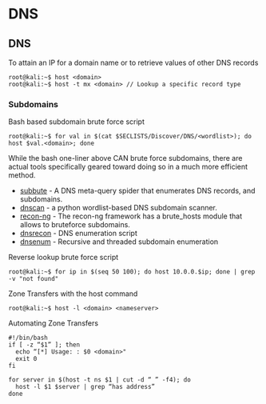 # DNS

## DNS

To attain an IP for a domain name or to retrieve values of other DNS records

```text
root@kali:~$ host <domain>
root@kali:~$ host -t mx <domain> // Lookup a specific record type
```

### Subdomains

Bash based subdomain brute force script

```text
root@kali:~$ for val in $(cat $SECLISTS/Discover/DNS/<wordlist>); do host $val.<domain>; done
```

While the bash one-liner above CAN brute force subdomains, there are actual tools specifically geared toward doing so in a much more efficient method.

* [subb](https://github.com/TheRook/subbrute)[ute](https://github.com/TheRook/subbrute) - A DNS meta-query spider that enumerates DNS records, and subdomains.
* [dnscan](https://github.com/rbsec/dnscan) - a python wordlist-based DNS subdomain scanner.
* [recon-ng](https://bitbucket.org/LaNMaSteR53/recon-ng) - The recon-ng framework has a brute\_hosts module that allows to bruteforce subdomains.
* [dnsrecon](http://tools.kali.org/information-gathering/dnsrecon) - DNS enumeration script
* [dnsenum](https://github.com/fwaeytens/dnsenum) - Recursive and threaded subdomain enumeration



Reverse lookup brute force script

```text
root@kali:~$ for ip in $(seq 50 100); do host 10.0.0.$ip; done | grep -v "not found"
```

Zone Transfers with the host command

```text
root@kali:~$ host -l <domain> <nameserver> 
```

Automating Zone Transfers

```text
#!/bin/bash 
if [ -z “$1” ]; then 
  echo “[*] Usage: : $0 <domain>" 
  exit 0 
fi

for server in $(host -t ns $1 | cut -d “ ” -f4); do 
  host -l $1 $server | grep “has address” 
done 
```

